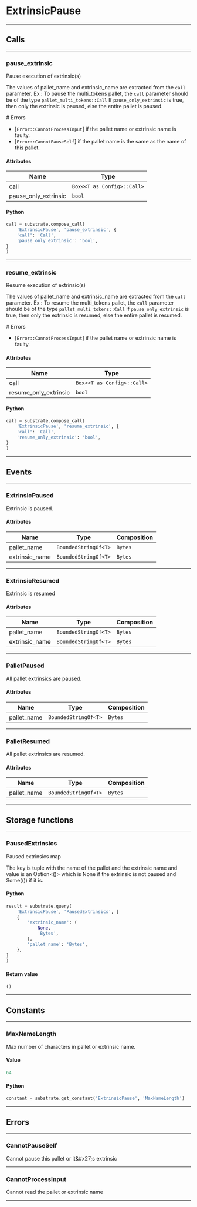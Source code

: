 
# ExtrinsicPause

---------
## Calls

---------
### pause_extrinsic
Pause execution of extrinsic(s)

The values of pallet_name and extrinsic_name are extracted from the `call` parameter.
Ex : To pause the multi_tokens pallet, the `call` parameter should be of the type
`pallet_multi_tokens::Call` If `pause_only_extrinsic` is true, then only the extrinsic
is paused, else the entire pallet is paused.

\# Errors

- [`Error::CannotProcessInput`] if the pallet name or extrinsic name is faulty.
- [`Error::CannotPauseSelf`] if the pallet name is the same as the name of this pallet.
#### Attributes
| Name | Type |
| -------- | -------- | 
| call | `Box<<T as Config>::Call>` | 
| pause_only_extrinsic | `bool` | 

#### Python
```python
call = substrate.compose_call(
    'ExtrinsicPause', 'pause_extrinsic', {
    'call': 'Call',
    'pause_only_extrinsic': 'bool',
}
)
```

---------
### resume_extrinsic
Resume execution of extrinsic(s)

The values of pallet_name and extrinsic_name are extracted from the `call` parameter.
Ex : To resume the multi_tokens pallet, the `call` parameter should be of the type
`pallet_multi_tokens::Call` If `pause_only_extrinsic` is true, then only the extrinsic
is resumed, else the entire pallet is resumed.

\# Errors

- [`Error::CannotProcessInput`] if the pallet name or extrinsic name is faulty.
#### Attributes
| Name | Type |
| -------- | -------- | 
| call | `Box<<T as Config>::Call>` | 
| resume_only_extrinsic | `bool` | 

#### Python
```python
call = substrate.compose_call(
    'ExtrinsicPause', 'resume_extrinsic', {
    'call': 'Call',
    'resume_only_extrinsic': 'bool',
}
)
```

---------
## Events

---------
### ExtrinsicPaused
Extrinsic is paused.
#### Attributes
| Name | Type | Composition
| -------- | -------- | -------- |
| pallet_name | `BoundedStringOf<T>` | ```Bytes```
| extrinsic_name | `BoundedStringOf<T>` | ```Bytes```

---------
### ExtrinsicResumed
Extrinsic is resumed
#### Attributes
| Name | Type | Composition
| -------- | -------- | -------- |
| pallet_name | `BoundedStringOf<T>` | ```Bytes```
| extrinsic_name | `BoundedStringOf<T>` | ```Bytes```

---------
### PalletPaused
All pallet extrinsics are paused.
#### Attributes
| Name | Type | Composition
| -------- | -------- | -------- |
| pallet_name | `BoundedStringOf<T>` | ```Bytes```

---------
### PalletResumed
All pallet extrinsics are resumed.
#### Attributes
| Name | Type | Composition
| -------- | -------- | -------- |
| pallet_name | `BoundedStringOf<T>` | ```Bytes```

---------
## Storage functions

---------
### PausedExtrinsics
 Paused extrinsics map

 The key is tuple with the name of the pallet and the extrinsic name and value is
 an Option&lt;()&gt; which is None if the extrinsic is not paused and Some(()) if it is.

#### Python
```python
result = substrate.query(
    'ExtrinsicPause', 'PausedExtrinsics', [
    {
        'extrinsic_name': (
            None,
            'Bytes',
        ),
        'pallet_name': 'Bytes',
    },
]
)
```

#### Return value
```python
()
```
---------
## Constants

---------
### MaxNameLength
 Max number of characters in pallet or extrinsic name.
#### Value
```python
64
```
#### Python
```python
constant = substrate.get_constant('ExtrinsicPause', 'MaxNameLength')
```
---------
## Errors

---------
### CannotPauseSelf
Cannot pause this pallet or it&\#x27;s extrinsic

---------
### CannotProcessInput
Cannot read the pallet or extrinsic name

---------